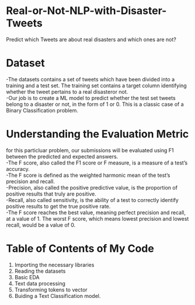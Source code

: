 # Real-or-Not-NLP-with-Disaster-Tweets
Predict which Tweets are about real disasters and which ones are not?
# Dataset
-The datasets contains a set of tweets which have been divided into a training and a test set. The training set contains a target column identifying whether the tweet pertains to a real disasteror not.\
-Our job is to create a ML model to predict whether the test set tweets belong to a disaster or not, in the form of 1 or 0. This is a     classic case of a Binary Classification problem.
# Understanding the Evaluation Metric
for this particluar problem, our submissions will be evaluated using F1 between the predicted and expected answers.\
-The F score, also called the F1 score or F measure, is a measure of a test’s accuracy.\
-The F score is defined as the weighted harmonic mean of the test’s precision and recall.\
-Precision, also called the positive predictive value, is the proportion of positive results that truly are positive.\
-Recall, also called sensitivity, is the ability of a test to correctly identify positive results to get the true positive rate.\
-The F score reaches the best value, meaning perfect precision and recall, at a value of 1. The worst F score, which means lowest precision and lowest recall, would be a value of 0.

# Table of Contents of My Code
1. Importing the necessary libraries
2. Reading the datasets
3. Basic EDA
4. Text data processing
5. Transforming tokens to vector
6. Buiding a Text Classification model.
